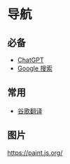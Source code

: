 # 导航

## 必备

- [ChatGPT](https://chat.openai.com/)
- [Google 搜索](https://www.google.com/)

## 常用

- [谷歌翻译](https://translate.google.com/?hl=zh-CN)

## 图片

https://paint.js.org/
